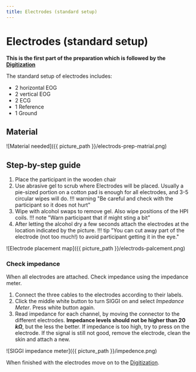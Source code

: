 ```yaml
---
title: Electrodes (standard setup)
---
```


# Electrodes (standard setup)

**This is the first part of the preparation which is followed by the [Digitization](02_Digitization-hpi.md)**

The standard setup of electrodes includes:
- 2 horizontal EOG
- 2 vertical EOG
- 2 ECG
- 1 Reference
- 1 Ground


## Material
![Material needed]({{ picture_path }}/electrods-prep-matrial.png)


## Step-by-step guide

1. Place the participant in the wooden chair
2. Use abrasive gel to scrub where Electrodes will be placed. Usually a pie-sized portion on a cotton pad is enough for all electrodes, and 3-5 circular wipes will do.
!!! warning "Be careful and check with the participant so it does not hurt"
3. Wipe with alcohol swaps to remove gel. Also wipe positions of the HPI coils.
!!! note "Warn participant that if might sting a bit"
4. After letting the alcohol dry a few seconds attach the electrodes at the location indicated by the picture.
!!! tip "You can cut away part of the electrode (not too much!) to avoid participant getting it in the eye."

![Electrode placement map]({{ picture_path }}/electrods-palcement.png)

### Check impedance

When all electrodes are attached. Check impedance using the impedance meter.

1. Connect the three cables to the electrodes according to their labels. 
2. Click the middle white button to turn SIGGI on and select *Impedance Meter*. Press white button again.
3. Read impedance for each channel, by moving the connector to the different electrodes. **Impedance levels should not be higher than 20 ${k\Omega}$**, but the less the better. If impedance is too high, try to press on the electrode. If the signal is still not good, remove the electrode, clean the skin and attach a new.

![SIGGI impedance meter]({{ picture_path }}/impedence.png)


When finished with the electrodes move on to the [Digitization](02_Digitization-hpi.md).